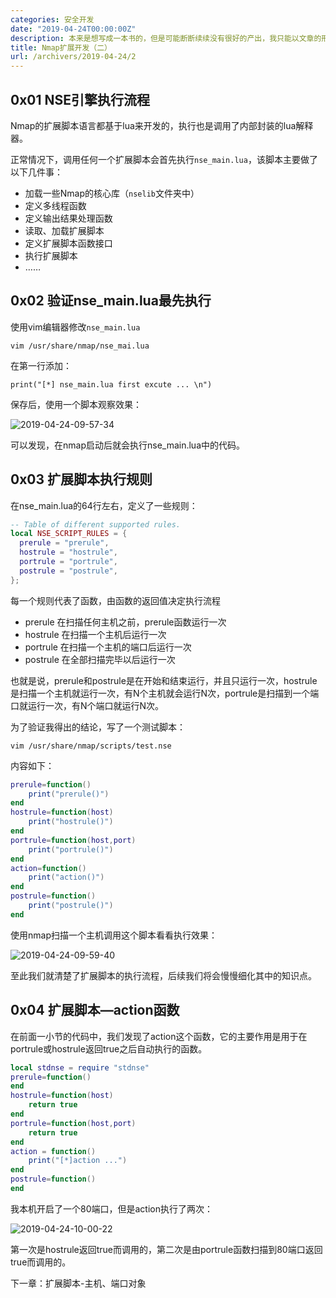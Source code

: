 ```yaml
---
categories: 安全开发
date: "2019-04-24T00:00:00Z"
description: 本来是想写成一本书的，但是可能断断续续没有很好的产出，我只能以文章的形式分享出来了，希望我的研究成果能够给大家带来便利。—— 作者：倾旋
title: Nmap扩展开发（二）
url: /archivers/2019-04-24/2
---
```


## 0x01 NSE引擎执行流程

Nmap的扩展脚本语言都基于lua来开发的，执行也是调用了内部封装的lua解释器。

正常情况下，调用任何一个扩展脚本会首先执行`nse_main.lua`，该脚本主要做了以下几件事：

* 加载一些Nmap的核心库（`nselib`文件夹中）
* 定义多线程函数
* 定义输出结果处理函数
* 读取、加载扩展脚本
* 定义扩展脚本函数接口
* 执行扩展脚本
* ……

## 0x02 验证nse_main.lua最先执行

使用vim编辑器修改`nse_main.lua`

`vim /usr/share/nmap/nse_mai.lua`

在第一行添加：

`print("[*] nse_main.lua first excute ... \n")`

保存后，使用一个脚本观察效果：

![2019-04-24-09-57-34](https://rvn0xsy.oss-cn-shanghai.aliyuncs.com/f49c27bfcd565d76e90d9ddb703c9724.png)

可以发现，在nmap启动后就会执行nse_main.lua中的代码。

## 0x03 扩展脚本执行规则

在nse_main.lua的64行左右，定义了一些规则：

```lua
-- Table of different supported rules.
local NSE_SCRIPT_RULES = {
  prerule = "prerule",
  hostrule = "hostrule",
  portrule = "portrule",
  postrule = "postrule",
};
```

每一个规则代表了函数，由函数的返回值决定执行流程

- prerule 在扫描任何主机之前，prerule函数运行一次
- hostrule 在扫描一个主机后运行一次
- portrule 在扫描一个主机的端口后运行一次
- postrule 在全部扫描完毕以后运行一次


也就是说，prerule和postrule是在开始和结束运行，并且只运行一次，hostrule是扫描一个主机就运行一次，有N个主机就会运行N次，portrule是扫描到一个端口就运行一次，有N个端口就运行N次。

为了验证我得出的结论，写了一个测试脚本：

`vim /usr/share/nmap/scripts/test.nse`

内容如下：

```lua
prerule=function()
	print("prerule()")
end
hostrule=function(host)
	print("hostrule()")
end
portrule=function(host,port)
	print("portrule()")
end
action=function()
	print("action()")
end
postrule=function()
	print("postrule()")
end
```

使用nmap扫描一个主机调用这个脚本看看执行效果：

![2019-04-24-09-59-40](https://rvn0xsy.oss-cn-shanghai.aliyuncs.com/0e02fc3de8ab518d7526b6b68245222d.png)

至此我们就清楚了扩展脚本的执行流程，后续我们将会慢慢细化其中的知识点。

## 0x04 扩展脚本—action函数

在前面一小节的代码中，我们发现了action这个函数，它的主要作用是用于在portrule或hostrule返回true之后自动执行的函数。

```lua
local stdnse = require "stdnse"
prerule=function()
end
hostrule=function(host)
	return true
end
portrule=function(host,port)
	return true
end
action = function()
	print("[*]action ...")
end
postrule=function()
end
```

我本机开启了一个80端口，但是action执行了两次：

![2019-04-24-10-00-22](https://rvn0xsy.oss-cn-shanghai.aliyuncs.com/57adafe5f7191efea541d46accaee428.png)

第一次是hostrule返回true而调用的，第二次是由portrule函数扫描到80端口返回true而调用的。

下一章：扩展脚本-主机、端口对象

